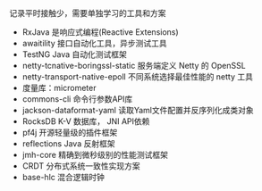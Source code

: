 
记录平时接触少，需要单独学习的工具和方案

- RxJava 是响应式编程(Reactive Extensions)
- awaitility 接口自动化工具，异步测试工具
- TestNG Java 自动化测试框架
- netty-tcnative-boringssl-static 服务端定义 Netty 的 OpenSSL
- netty-transport-native-epoll 不同系统选择最佳性能的 netty 工具
- 度量库：micrometer
- commons-cli 命令行参数API库
- jackson-dataformat-yaml 读取Yaml文件配置并反序列化成类对象
-  RocksDB  K-V 数据库， JNI API依赖
- pf4j 开源轻量级的插件框架
- reflections Java 反射框架
- jmh-core 精确到微秒级别的性能测试框架
- CRDT 分布式系统一致性实现方案
- base-hlc  混合逻辑时钟




